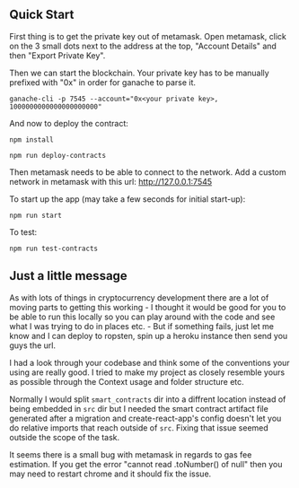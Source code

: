 ## Quick Start

First thing is to get the private key out of metamask. 
Open metamask, click on the 3 small dots next to the address at the top, "Account Details" and then "Export Private Key".

Then we can start the blockchain. Your private key has to be manually prefixed with "0x" in order for ganache to parse it.

`ganache-cli -p 7545 --account="0x<your private key>, 1000000000000000000000"`

And now to deploy the contract:

`npm install`

`npm run deploy-contracts`

Then metamask needs to be able to connect to the network. Add a custom network in metamask with this url: http://127.0.0.1:7545

To start up the app (may take a few seconds for initial start-up):

`npm run start`

To test:

`npm run test-contracts`

## Just a little message

As with lots of things in cryptocurrency development there are a lot of moving parts to getting this working - I thought it would be good for you to be able to run this locally so you can play around with the code and see what I was trying to do in places etc. - But if something fails, just let me know and I can deploy to ropsten, spin up a heroku instance then send you guys the url.

I had a look through your codebase and think some of the conventions your using are really good. I tried to make my project as closely resemble yours as possible through the Context usage and folder structure etc.

Normally I would split `smart_contracts` dir into a diffrent location instead of being embedded in `src` dir but I needed the smart contract artifact file generated after a migration and create-react-app's config doesn't let you do relative imports that reach outside of `src`. Fixing that issue seemed outside the scope of the task. 

It seems there is a small bug with metamask in regards to gas fee estimation. If you get the error "cannot read .toNumber() of null" then you may need to restart chrome and it should fix the issue.